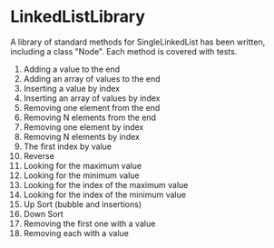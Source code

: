 # LinkedListLibrary

A library of standard methods for SingleLinkedList has been written, including a class "Node". Each method is covered with tests.

1. Adding a value to the end
2. Adding an array of values to the end
3. Inserting a value by index
4. Inserting an array of values by index
5. Removing one element from the end
6. Removing N elements from the end
7. Removing one element by index
8. Removing N elements by index
9. The first index by value
10. Reverse
11. Looking for the maximum value
12. Looking for the minimum value
13. Looking for the index of the maximum value
14. Looking for the index of the minimum value
15. Up Sort (bubble and insertions)
16. Down Sort
17. Removing the first one with a value
18. Removing each with a value
